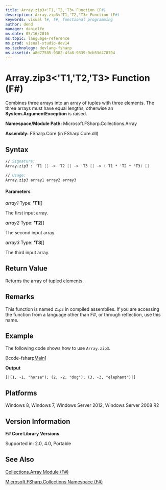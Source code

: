```yaml
---
title: Array.zip3<'T1,'T2,'T3> Function (F#)
description: Array.zip3<'T1,'T2,'T3> Function (F#)
keywords: visual f#, f#, functional programming
author: dend
manager: danielfe
ms.date: 05/16/2016
ms.topic: language-reference
ms.prod: visual-studio-dev14
ms.technology: devlang-fsharp
ms.assetid: a8d77585-9382-4fa8-9839-0cb53d478704 
---
```


# Array.zip3<'T1,'T2,'T3> Function (F#)

Combines three arrays into an array of tuples with three elements. The three arrays must have equal lengths, otherwise an **System.ArgumentException** is raised.

**Namespace/Module Path:** Microsoft.FSharp.Collections.Array

**Assembly:** FSharp.Core (in FSharp.Core.dll)


## Syntax

```fsharp
// Signature:
Array.zip3 : 'T1 [] -> 'T2 [] -> 'T3 [] -> ('T1 * 'T2 * 'T3) []

// Usage:
Array.zip3 array1 array2 array3
```

#### Parameters
*array1*
Type: **'T1**[[]](https://msdn.microsoft.com/library/def20292-9aae-4596-9275-b94e594f8493)

The first input array.

*array2*
Type: **'T2**[[]](https://msdn.microsoft.com/library/def20292-9aae-4596-9275-b94e594f8493)

The second input array.

*array3*
Type: **'T3**[[]](https://msdn.microsoft.com/library/def20292-9aae-4596-9275-b94e594f8493)

The third input array.

## Return Value

Returns the array of tupled elements.

## Remarks
This function is named `Zip3` in compiled assemblies. If you are accessing the function from a language other than F#, or through reflection, use this name.

## Example

The following code shows how to use `Array.zip3`.

[!code-fsharp[Main](~/samples/snippets/fsharp/arrays/snippet73.fs)]

**Output**

```
[|(1, -1, "horse"); (2, -2, "dog"); (3, -3, "elephant")|]
```
## Platforms
Windows 8, Windows 7, Windows Server 2012, Windows Server 2008 R2

## Version Information
**F# Core Library Versions**

Supported in: 2.0, 4.0, Portable

## See Also
[Collections.Array Module &#40;F&#35;&#41;](Collections.Array-Module-%5BFSharp%5D.md)

[Microsoft.FSharp.Collections Namespace &#40;F&#35;&#41;](Microsoft.FSharp.Collections-Namespace-%5BFSharp%5D.md)